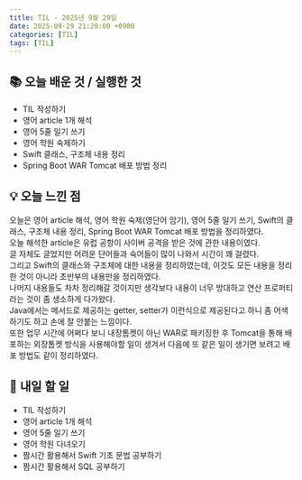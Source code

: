 ```yaml
---
title: TIL - 2025년 9월 29일
date: 2025-09-29 21:20:00 +0900
categories: [TIL]
tags: [TIL]
---
```


## 📚 **오늘 배운 것 / 실행한 것**

- TIL 작성하기
- 영어 article 1개 해석
- 영어 5줄 일기 쓰기
- 영어 학원 숙제하기
- Swift 클래스, 구조체 내용 정리
- Spring Boot WAR Tomcat 배포 방법 정리

## 💡 **오늘 느낀 점**

오늘은 영어 article 해석, 영어 학원 숙제(영단어 암기), 영어 5줄 일기 쓰기, Swift의 클래스, 구조체 내용 정리, Spring Boot WAR Tomcat 배포 방법을 정리하였다.<br>
오늘 해석한 article은 유럽 공항이 사이버 공격을 받은 것에 관한 내용이였다.<br>
글 자체도 글었지만 어려운 단어들과 숙어들이 많이 나와서 시간이 꽤 걸렸다.<br>
그리고 Swift의 클래스와 구조체에 대한 내용을 정리하였는데, 이것도 모든 내용을 정리한 것이 아니라 초반부의 내용만을 정리하였다.<br>
나머지 내용들도 차차 정리해갈 것이지만 생각보다 내용이 너무 방대하고 연산 프로퍼티라는 것이 좀 생소하게 다가왔다.<br>
Java에서는 메서드로 제공하는 getter, setter가 이런식으로 제공된다고 하니 좀 어색하기도 하고 손에 잘 안붙는 느낌이다.<br>
또한 업무 시간에 어쩌다 보니 내장톰켓이 아닌 WAR로 패키징한 후 Tomcat을 통해 배포하는 외장톰켓 방식을 사용해야할 일이 생겨서 다음에 또 같은 일이 생기면 보려고 배포 방법도 같이 정리하였다.

## 🎯 **내일 할 일**

- TIL 작성하기
- 영어 article 1개 해석
- 영어 5줄 일기 쓰기
- 영어 학원 다녀오기
- 짬시간 활용해서 Swift 기초 문법 공부하기
- 짬시간 활용해서 SQL 공부하기